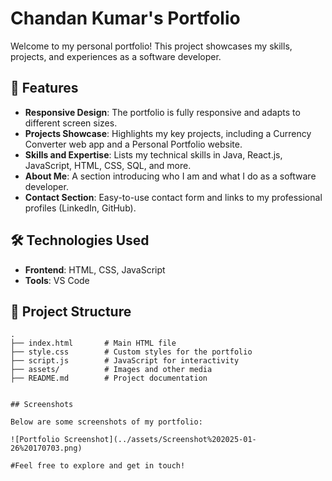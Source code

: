 # Chandan Kumar's Portfolio  

Welcome to my personal portfolio! This project showcases my skills, projects, and experiences as a software developer.  

## 🌟 Features  
- **Responsive Design**: The portfolio is fully responsive and adapts to different screen sizes.  
- **Projects Showcase**: Highlights my key projects, including a Currency Converter web app and a Personal Portfolio website.  
- **Skills and Expertise**: Lists my technical skills in Java, React.js, JavaScript, HTML, CSS, SQL, and more.  
- **About Me**: A section introducing who I am and what I do as a software developer.  
- **Contact Section**: Easy-to-use contact form and links to my professional profiles (LinkedIn, GitHub).  

## 🛠️ Technologies Used  
- **Frontend**: HTML, CSS, JavaScript  
- **Tools**:  VS Code  

## 📂 Project Structure  
```plaintext
.
├── index.html       # Main HTML file
├── style.css        # Custom styles for the portfolio
├── script.js        # JavaScript for interactivity
├── assets/          # Images and other media
├── README.md        # Project documentation


## Screenshots

Below are some screenshots of my portfolio:

![Portfolio Screenshot](../assets/Screenshot%202025-01-26%20170703.png)

#Feel free to explore and get in touch!
